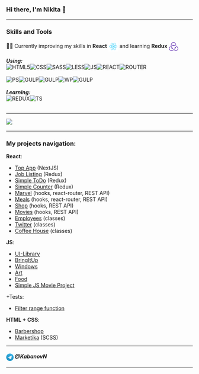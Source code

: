 ### Hi there, I'm Nikita 👋

---
### Skills and Tools
🌱🔭 Currently improving my skills in __React__ <img align="center" width="26px" alt="REACT" src="https://raw.githubusercontent.com/github/explore/80688e429a7d4ef2fca1e82350fe8e3517d3494d/topics/react/react.png" /> and learning __Redux__ <img align="center" width="26px" alt="REDUX" src="https://raw.githubusercontent.com/github/explore/80688e429a7d4ef2fca1e82350fe8e3517d3494d/topics/redux/redux.png" />
<br />
<br />
___Using:___ <br />
<img align="left" alt="HTML5" src="https://img.shields.io/badge/html5-%23E34F26.svg?style=for-the-badge&logo=html5&logoColor=white" />
<img align="left" alt="CSS" src="https://img.shields.io/badge/css3-%231572B6.svg?style=for-the-badge&logo=css3&logoColor=white" />
<img align="left" alt="SASS" src="https://img.shields.io/badge/SASS-hotpink.svg?style=for-the-badge&logo=SASS&logoColor=white" />
<img align="left" alt="LESS" src="https://img.shields.io/badge/less-2B4C80?style=for-the-badge&logo=less&logoColor=white" />
<img align="left" alt="JS" src="https://img.shields.io/badge/javascript-%23323330.svg?style=for-the-badge&logo=javascript&logoColor=%23F7DF1E" />
<img align="left" alt="REACT" src="https://img.shields.io/badge/react-%2320232a.svg?style=for-the-badge&logo=react&logoColor=%2361DAFB" />
<img align="left" alt="ROUTER" src="https://img.shields.io/badge/React_Router-CA4245?style=for-the-badge&logo=react-router&logoColor=white" />
<br />
<br />
<img align="left" alt="PS" src="https://img.shields.io/badge/adobe%20photoshop-%2331A8FF.svg?style=for-the-badge&logo=adobe%20photoshop&logoColor=white" />
<img align="left" alt="GULP" src="https://img.shields.io/badge/figma-%23F24E1E.svg?style=for-the-badge&logo=figma&logoColor=white" />
<img align="left" alt="GULP" src="https://img.shields.io/badge/Postman-FF6C37?style=for-the-badge&logo=postman&logoColor=white" />
<img align="left" alt="WP" src="https://img.shields.io/badge/webpack-%238DD6F9.svg?style=for-the-badge&logo=webpack&logoColor=black" />
<img align="left" alt="GULP" src="https://img.shields.io/badge/GULP-%23CF4647.svg?style=for-the-badge&logo=gulp&logoColor=white" />
<br />
<br />
___Learning:___ <br />
<img align="left" alt="REDUX" src="https://img.shields.io/badge/redux-%23593d88.svg?style=for-the-badge&logo=redux&logoColor=white" /> <img alt="TS" src="https://img.shields.io/badge/typescript-%23007ACC.svg?style=for-the-badge&logo=typescript&logoColor=white" />
<br />
<br/>

---

<img src="https://github-readme-stats.vercel.app/api/top-langs/?username=kabanovn&layout=compact)](https://github.com/kabanovn/github-readme-stats"/>

---
### My projects navigation: <br/>

**React**:

-   [Top App](https://github.com/KabanovN/next-top-app) (NextJS)
-   [Job Listing](https://github.com/KabanovN/redux-job-listing) (Redux)
-   [Simple ToDo](https://github.com/KabanovN/simple-redux-todos) (Redux)
-   [Simple Counter](https://github.com/KabanovN/simple-redux-counter) (Redux)
-   [Marvel](https://github.com/KabanovN/react-marvel) (hooks, react-router, REST API)
-   [Meals](https://github.com/KabanovN/react-meals) (hooks, react-router, REST API)
-   [Shop](https://github.com/KabanovN/react-shop) (hooks, REST API)
-   [Movies](https://github.com/KabanovN/react-movies) (hooks, REST API)
-   [Employees](https://github.com/KabanovN/react-employees) (classes)
-   [Twitter](https://github.com/KabanovN/react-employees) (classes)
-   [Coffee House](https://github.com/KabanovN/react-employees) (classes)

**JS**:

-   [UI-Library](https://github.com/KabanovN/UI-library)
-   [BringItUp](https://github.com/KabanovN/BringItUp)
-   [Windows](https://github.com/KabanovN/Window-Project)
-   [Art](https://github.com/KabanovN/Art)
-   [Food](https://github.com/KabanovN/Food)
-   [Simple JS Movie Project](https://github.com/KabanovN/project-Movie)

+Tests:

-   [Filter range function](https://github.com/KabanovN/filter-courses-test)

**HTML + CSS**:

-   [Barbershop](https://github.com/KabanovN/Barbershop)
-   [Marketika](https://github.com/KabanovN/Marketika) (SCSS)

---

#### <img width="20px" align="center" alt="telegram" src="https://raw.githubusercontent.com/github/explore/80688e429a7d4ef2fca1e82350fe8e3517d3494d/topics/telegram/telegram.png" /> _@KabanovN_

---
